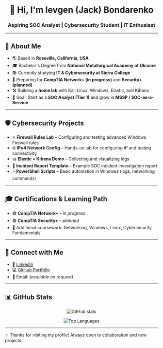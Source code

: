 <!-- Профильное приветствие с анимацией -->
<h1 align="center">👋 Hi, I'm Ievgen (Jack) Bondarenko</h1>
<h3 align="center">Aspiring SOC Analyst | Cybersecurity Student | IT Enthusiast</h3>

---

## 🚀 About Me
- 🌎 Based in **Roseville, California, USA**
- 🎓 Bachelor's Degree from **National Metallurgical Academy of Ukraine**
- 📚 Currently studying **IT & Cybersecurity at Sierra College**
- 🎯 Preparing for **CompTIA Network+ (in progress)** and **Security+ (planned)**
- 🛠 Building a **home lab** with Kali Linux, Windows, Elastic, and Kibana
- 🔐 Goal: Start as a **SOC Analyst (Tier 1)** and grow in **MSSP / SOC-as-a-Service**

---

## 🛡 Cybersecurity Projects
- 🔥 **Firewall Rules Lab** – Configuring and testing advanced Windows Firewall rules  
- 🌐 **IPv4 Network Config** – Hands-on lab for configuring IP and testing connectivity  
- 📊 **Elastic + Kibana Demo** – Collecting and visualizing logs  
- 📝 **Incident Report Template** – Example SOC incident investigation report  
- ⚡ **PowerShell Scripts** – Basic automation in Windows (logs, networking commands)  

---

## 🎓 Certifications & Learning Path
- 🟢 **CompTIA Network+** – *in progress*  
- 🟢 **CompTIA Security+** – *planned*  
- 📘 Additional coursework: Networking, Windows, Linux, Cybersecurity Fundamentals  

---

## 🤝 Connect with Me
- 💼 [LinkedIn](https://www.linkedin.com/in/ievgen-jack-bondarenko-b13098241/)  
- 💻 [GitHub Portfolio](https://github.com/ibondarenko1)  
- 📧 Email: *(available on request)*  

---

## 📊 GitHub Stats
<p align="center">
  <img src="https://github-readme-stats.vercel.app/api?username=ibondarenko1&show_icons=true&theme=radical" alt="GitHub stats" />
</p>

<p align="center">
  <img src="https://github-readme-stats.vercel.app/api/top-langs/?username=ibondarenko1&layout=compact&theme=radical" alt="Top Languages" />
</p>

---

✨ Thanks for visiting my profile! Always open to collaboration and new projects.
